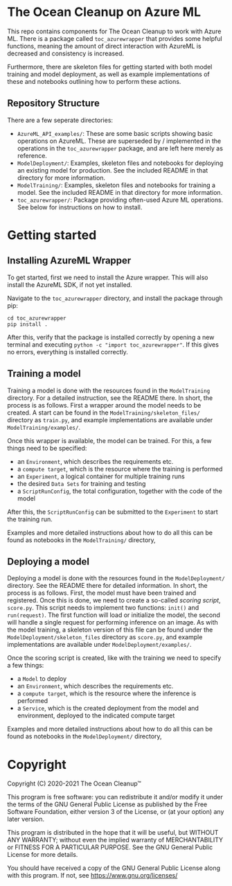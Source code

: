# The Ocean Cleanup on Azure ML

This repo contains components for The Ocean Cleanup to work with Azure ML.
There is a package called `toc_azurewrapper` that provides some helpful
functions, meaning the amount of direct interaction with AzureML is decreased
and consistency is increased.

Furthermore, there are skeleton files for getting started with both model
training and model deployment, as well as example implementations of these and
notebooks outlining how to perform these actions.

## Repository Structure

There are a few seperate directories:

- `AzureML_API_examples/`:  These are some basic scripts showing basic
                            operations on AzureML. These are superseded by /
                            implemented in the operations in the
                            `toc_azurewrapper` package, and are left here
                            merely as reference.
- `ModelDeployment/`:       Examples, skeleton files and notebooks for
                            deploying an existing model for production. See the
                            included README in that directory for more
                            information.
- `ModelTraining/`:         Examples, skeleton files and notebooks for training
                            a model. See the included README in that directory
                            for more information.
- `toc_azurewrapper/`:      Package providing often-used Azure ML operations.
                            See below for instructions on how to install.

# Getting started

## Installing AzureML Wrapper

To get started, first we need to install the Azure wrapper. This will also
install the AzureML SDK, if not yet installed.

Navigate to the `toc_azurewrapper` directory, and install the package through
pip:

```
cd toc_azurewrapper
pip install .
```

After this, verify that the package is installed correctly by opening a new
terminal and executing `python -c "import toc_azurewrapper"`. If this gives no
errors, everything is installed correctly.

## Training a model

Training a model is done with the resources found in the `ModelTraining`
directory. For a detailed instruction, see the README there. In short, the
process is as follows. First a wrapper around the model needs to be created. A
start can be found in the `ModelTraining/skeleton_files/` directory as
`train.py`, and example implementations are available under
`ModelTraining/examples/`.

Once this wrapper is available, the model can be trained. For this, a few
things need to be specified:

- an `Environment`, which describes the requirements etc.
- a `compute target`, which is the resource where the training is performed
- an `Experiment`, a logical container for multiple training runs
- the desired `Data Sets` for training and testing
- a `ScriptRunConfig`, the total configuration, together with the code of the
  model

After this, the `ScriptRunConfig` can be submitted to the `Experiment` to start
the training run.

Examples and more detailed instructions about how to do all this can be found
as notebooks in the `ModelTraining/` directory,

## Deploying a model

Deploying a model is done with the resources found in the `ModelDeployment/`
directory. See the README there for detailed information. In short, the
process is as follows. First, the model must have been trained and registered.
Once this is done, we need to create a so-called _scoring script_, `score.py`.
This script needs to implement two functions: `init()` and `run(request)`. The
first function will load or initialize the model, the second will handle a
single request for performing inference on an image. As with the model
training, a skeleton version of this file can be found under the
`ModelDeployment/skeleton_files` directory as `score.py`, and example
implementations are available under `ModelDeployment/examples/`.

Once the scoring script is created, like with the training we need to specify
a few things:

- a `Model` to deploy
- an `Environment`, which describes the requirements etc.
- a `compute target`, which is the resource where the inference is performed
- a `Service`, which is the created deployment from the model and environment,
  deployed to the indicated compute target

Examples and more detailed instructions about how to do all this can be found
as notebooks in the `ModelDeployment/` directory,

# Copyright

Copyright (C) 2020-2021 The Ocean Cleanup™

This program is free software: you can redistribute it and/or modify
it under the terms of the GNU General Public License as published by
the Free Software Foundation, either version 3 of the License, or
(at your option) any later version.

This program is distributed in the hope that it will be useful,
but WITHOUT ANY WARRANTY; without even the implied warranty of
MERCHANTABILITY or FITNESS FOR A PARTICULAR PURPOSE.  See the
GNU General Public License for more details.

You should have received a copy of the GNU General Public License
along with this program.  If not, see <https://www.gnu.org/licenses/>